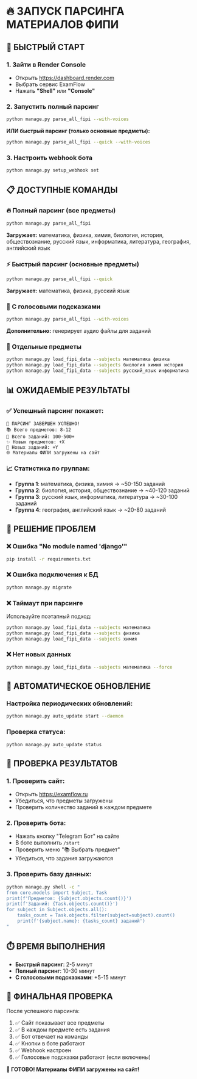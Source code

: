 # 🔥 ЗАПУСК ПАРСИНГА МАТЕРИАЛОВ ФИПИ

## 🚀 БЫСТРЫЙ СТАРТ

### 1. Зайти в Render Console
- Открыть https://dashboard.render.com
- Выбрать сервис ExamFlow
- Нажать **"Shell"** или **"Console"**

### 2. Запустить полный парсинг
```bash
python manage.py parse_all_fipi --with-voices
```

**ИЛИ быстрый парсинг (только основные предметы):**
```bash
python manage.py parse_all_fipi --quick --with-voices
```

### 3. Настроить webhook бота
```bash
python manage.py setup_webhook set
```

## 📋 ДОСТУПНЫЕ КОМАНДЫ

### 🔥 Полный парсинг (все предметы)
```bash
python manage.py parse_all_fipi
```
**Загружает:** математика, физика, химия, биология, история, обществознание, русский язык, информатика, литература, география, английский язык

### ⚡ Быстрый парсинг (основные предметы)
```bash
python manage.py parse_all_fipi --quick
```
**Загружает:** математика, физика, русский язык

### 🎤 С голосовыми подсказками
```bash
python manage.py parse_all_fipi --with-voices
```
**Дополнительно:** генерирует аудио файлы для заданий

### 🎯 Отдельные предметы
```bash
python manage.py load_fipi_data --subjects математика физика
python manage.py load_fipi_data --subjects биология химия история
python manage.py load_fipi_data --subjects русский_язык информатика
```

## 📊 ОЖИДАЕМЫЕ РЕЗУЛЬТАТЫ

### ✅ Успешный парсинг покажет:
```
🎉 ПАРСИНГ ЗАВЕРШЕН УСПЕШНО!
📚 Всего предметов: 8-12
📝 Всего заданий: 100-500+
✨ Новых предметов: +X
🎯 Новых заданий: +Y
🌐 Материалы ФИПИ загружены на сайт
```

### 📈 Статистика по группам:
- **Группа 1**: математика, физика, химия → ~50-150 заданий
- **Группа 2**: биология, история, обществознание → ~40-120 заданий  
- **Группа 3**: русский язык, информатика, литература → ~30-100 заданий
- **Группа 4**: география, английский язык → ~20-80 заданий

## 🐛 РЕШЕНИЕ ПРОБЛЕМ

### ❌ Ошибка "No module named 'django'"
```bash
pip install -r requirements.txt
```

### ❌ Ошибка подключения к БД
```bash
python manage.py migrate
```

### ❌ Таймаут при парсинге
Используйте поэтапный подход:
```bash
python manage.py load_fipi_data --subjects математика
python manage.py load_fipi_data --subjects физика
python manage.py load_fipi_data --subjects химия
```

### ❌ Нет новых данных
```bash
python manage.py load_fipi_data --subjects математика --force
```

## 🔄 АВТОМАТИЧЕСКОЕ ОБНОВЛЕНИЕ

### Настройка периодических обновлений:
```bash
python manage.py auto_update start --daemon
```

### Проверка статуса:
```bash
python manage.py auto_update status
```

## 📱 ПРОВЕРКА РЕЗУЛЬТАТОВ

### 1. Проверить сайт:
- Открыть https://examflow.ru
- Убедиться, что предметы загружены
- Проверить количество заданий в каждом предмете

### 2. Проверить бота:
- Нажать кнопку "Telegram Бот" на сайте
- В боте выполнить `/start`
- Проверить меню "📚 Выбрать предмет"
- Убедиться, что задания загружаются

### 3. Проверить базу данных:
```bash
python manage.py shell -c "
from core.models import Subject, Task
print(f'Предметов: {Subject.objects.count()}')
print(f'Заданий: {Task.objects.count()}')
for subject in Subject.objects.all():
    tasks_count = Task.objects.filter(subject=subject).count()
    print(f'{subject.name}: {tasks_count} заданий')
"
```

## ⏱️ ВРЕМЯ ВЫПОЛНЕНИЯ

- **Быстрый парсинг**: 2-5 минут
- **Полный парсинг**: 10-30 минут  
- **С голосовыми подсказками**: +5-15 минут

## 🎯 ФИНАЛЬНАЯ ПРОВЕРКА

После успешного парсинга:

1. ✅ Сайт показывает все предметы
2. ✅ В каждом предмете есть задания
3. ✅ Бот отвечает на команды
4. ✅ Кнопки в боте работают
5. ✅ Webhook настроен
6. ✅ Голосовые подсказки работают (если включены)

**🎉 ГОТОВО! Материалы ФИПИ загружены на сайт!**
